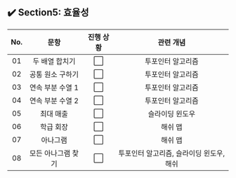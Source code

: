 ## ✔️ Section5: 효율성

| No. |        문항        | 진행 상황 |                관련 개념                 |
| :-: | :----------------: | :-------: | :--------------------------------------: |
| 01  |   두 배열 합치기   |    ⬜     |            투포인터 알고리즘             |
| 02  |  공통 원소 구하기  |    ⬜     |            투포인터 알고리즘             |
| 03  |  연속 부분 수열 1  |    ⬜     |            투포인터 알고리즘             |
| 04  |  연속 부분 수열 2  |    ⬜     |            투포인터 알고리즘             |
| 05  |     최대 매출      |    ⬜     |             슬라이딩 윈도우              |
| 06  |     학급 회장      |    ⬜     |                 해쉬 맵                  |
| 07  |      아나그램      |    ⬜     |                 해쉬 맵                  |
| 08  | 모든 아나그램 찾기 |    ⬜     | 투포인터 알고리즘, 슬라이딩 윈도우, 해쉬 |
